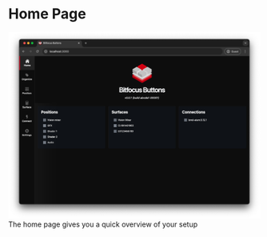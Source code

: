 # Home Page
![home page](images/home.png 'home page')
The home page gives you a quick overview of your setup  
